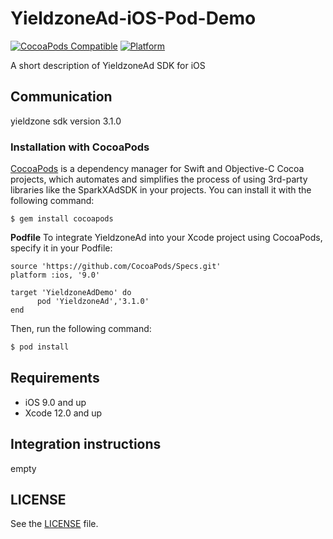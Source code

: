 # YieldzoneAd-iOS-Pod-Demo
[![CocoaPods Compatible](https://img.shields.io/badge/pod-v1.10.1-blue.svg)](https://github.com/YingYou/YieldzoneAd-iOS-Pod-Demo)
[![Platform](https://img.shields.io/badge/platform-iOS%209%2B-brightgreen.svg?style=flat)](https://github.com/YingYou/YieldzoneAd-iOS-Pod-Demo)

A short description of YieldzoneAd SDK for iOS


## Communication
yieldzone sdk version 3.1.0

### Installation with CocoaPods

[CocoaPods](https://cocoapods.org/) is a dependency manager for Swift and Objective-C Cocoa projects, which automates and simplifies the process of using 3rd-party libraries like the SparkXAdSDK in your projects. You can install it with the following command:

```
$ gem install cocoapods
```

**Podfile**
To integrate YieldzoneAd into your Xcode project using CocoaPods, specify it in your Podfile:

```
source 'https://github.com/CocoaPods/Specs.git'
platform :ios, '9.0'

target 'YieldzoneAdDemo' do
      pod 'YieldzoneAd','3.1.0'
end
```


Then, run the following command:

```bash
$ pod install
```

## Requirements

- iOS 9.0 and up
- Xcode 12.0 and up

## Integration instructions
empty


## LICENSE

See the [LICENSE](LICENSE) file.
